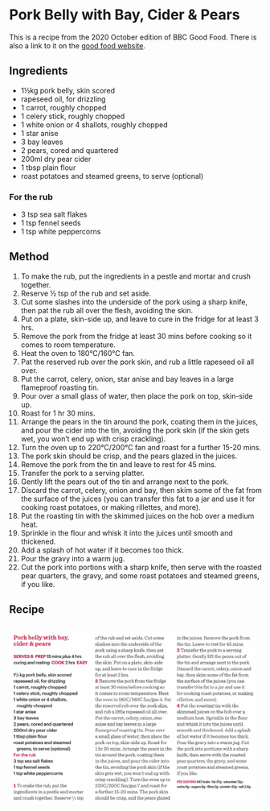 
# Pork Belly with Bay, Cider & Pears # 

This is a recipe from the 2020 October edition of BBC Good Food. There is also a link to it on the [good food website](https://www.bbcgoodfood.com/recipes/pork-belly-with-bay-cider-pears).

## Ingredients ## 

- 1½kg pork belly, skin scored
- rapeseed oil, for drizzling
- 1 carrot, roughly chopped
- 1 celery stick, roughly chopped
- 1 white onion or 4 shallots, roughly chopped
- 1 star anise
- 3 bay leaves
- 2 pears, cored and quartered
- 200ml dry pear cider
- 1 tbsp plain flour
- roast potatoes and steamed greens, to serve (optional)

### For the rub

- 3 tsp sea salt flakes
- 1 tsp fennel seeds
- 1 tsp white peppercorns

## Method ## 

1. To make the rub, put the ingredients in a pestle and mortar and crush together.
1. Reserve ½ tsp of the rub and set aside.
1. Cut some slashes into the underside of the pork using a sharp knife, then pat the rub all over the flesh, avoiding the skin.
1. Put on a plate, skin-side up, and leave to cure in the fridge for at least 3 hrs.
1. Remove the pork from the fridge at least 30 mins before cooking so it comes to room temperature.
1. Heat the oven to 180°C/160°C fan.
1. Pat the reserved rub over the pork skin, and rub a little rapeseed oil all over.
1. Put the carrot, celery, onion, star anise and bay leaves in a large flameproof roasting tin.
1. Pour over a small glass of water, then place the pork on top, skin-side up.
1. Roast for 1 hr 30 mins.
1. Arrange the pears in the tin around the pork, coating them in the juices, and pour the cider into the tin, avoiding the pork skin (if the skin gets wet, you won’t end up with crisp crackling).
1. Turn the oven up to 220°C/200°C fan and roast for a further 15-20 mins.
1. The pork skin should be crisp, and the pears glazed in the juices.
1. Remove the pork from the tin and leave to rest for 45 mins.
1. Transfer the pork to a serving platter.
1. Gently lift the pears out of the tin and arrange next to the pork.
1. Discard the carrot, celery, onion and bay, then skim some of the fat from the surface of the juices (you can transfer this fat to a jar and use it for cooking roast potatoes, or making rillettes, and more).
1. Put the roasting tin with the skimmed juices on the hob over a medium heat.
1. Sprinkle in the flour and whisk it into the juices until smooth and thickened.
1. Add a splash of hot water if it becomes too thick.
1. Pour the gravy into a warm jug.
1. Cut the pork into portions with a sharp knife, then serve with the roasted pear quarters, the gravy, and some roast potatoes and steamed greens, if you like.

## Recipe

![Pork Belly Bay Cider Pears Recipe](/public/images/Pork-Belly-With-Bay-Cider-&-Pears.png)

